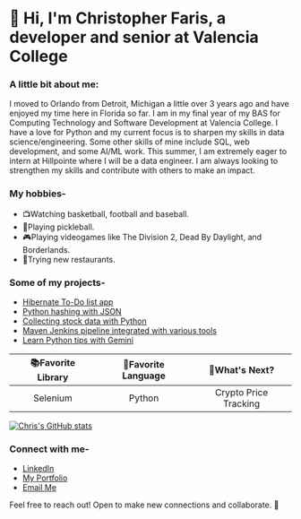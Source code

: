 # 👋 Hi, I'm Christopher Faris, a developer and senior at Valencia College

### A little bit about me:

I moved to Orlando from Detroit, Michigan a little over 3 years ago and have enjoyed my time here in Florida so far.
I am in my final year of my BAS for Computing Technology and Software Development at Valencia College.
I have a love for Python and my current focus is to sharpen my skills in data science/engineering. Some other skills of mine include SQL, web development, and some AI/ML work. This summer, I am extremely eager to intern at Hillpointe where I will be a data engineer. I am always looking to strengthen my skills and contribute with others to make an impact.

### My hobbies-

- 📺Watching basketball, football and baseball.
- 🏓Playing pickleball.
- 🎮Playing videogames like The Division 2, Dead By Daylight, and Borderlands.
- 🍔Trying new restaurants.

### Some of my projects-
- [Hibernate To-Do list app](https://github.com/chrisF943/To-Do-App)
- [Python hashing with JSON](https://github.com/chrisF943/Python-Hashing)
- [Collecting stock data with Python](https://github.com/chrisF943/Seminar-Project)
- [Maven Jenkins pipeline integrated with various tools](https://github.com/chrisF943/CEN4802)
- [Learn Python tips with Gemini](https://github.com/chrisF943/Gemini-Python-Tips)

| 📚Favorite Library      | 🌟Favorite Language | 💭What's Next?     |   
|   :---:     |    :---:    |     :---:     | 
| Selenium      | Python       | Crypto Price Tracking   |

[![Chris's GitHub stats](https://github-readme-stats.vercel.app/api?username=chrisF943)](https://github.com/chrisF943/github-readme-stats)

### Connect with me-

- [LinkedIn](https://www.linkedin.com/in/christopher-faris-58145328a/)
- [My Portfolio](https://chrisfaris.netlify.app/)
- [Email Me](mailto:chris.faris@icloud.com)

Feel free to reach out! Open to make new connections and collaborate. 🙂
